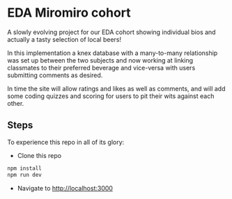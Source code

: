 # EDA Miromiro cohort 

A slowly evolving project for our EDA cohort showing individual bios and actually a tasty selection of local beers!

In this implementation a knex database with a many-to-many relationship was set up between the two subjects and now working at linking classmates to their preferred beverage and vice-versa with users submitting comments as desired.

In time the site will allow ratings and likes as well as comments, and will add some coding quizzes and scoring for users to pit their wits against each other.

## Steps

To experience this repo in all of its glory:

* Clone this repo

```sh
npm install
npm run dev
```

* Navigate to [http://localhost:3000](http://localhost:3000)

